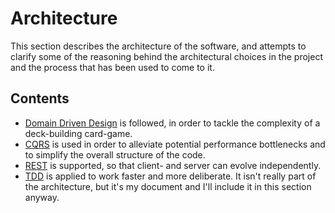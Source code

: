 # Architecture
This section describes the architecture of the software, and attempts to 
clarify some of the reasoning behind the architectural choices in the project 
and the process that has been used to come to it.

## Contents
- [Domain Driven Design](DDD.md) is followed, in order to tackle the complexity 
    of a deck-building card-game.
- [CQRS](CQRS.md) is used in order to alleviate potential performance 
    bottlenecks and to simplify the overall structure of the code.
- [REST](REST.md) is supported, so that client- and server can evolve 
    independently.
- [TDD](TDD.md) is applied to work faster and more deliberate. It isn't really 
    part of the architecture, but it's my document and I'll include it in this 
    section anyway.
